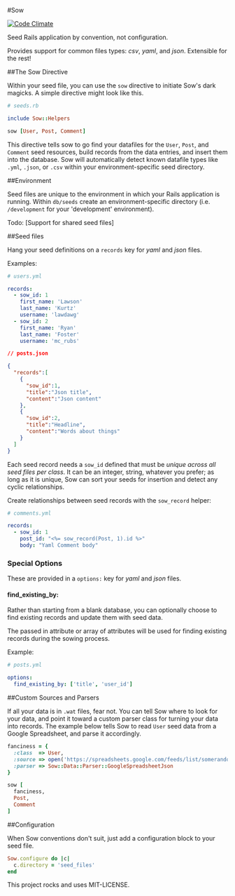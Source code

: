 #Sow

[![Code Climate](https://codeclimate.com/github/vigetlabs/sow.png)](https://codeclimate.com/github/vigetlabs/sow)

Seed Rails application by convention, not configuration.

Provides support for common files types: *csv*, *yaml*, and *json*.  Extensible for the rest!


##The Sow Directive

Within your seed file, you can use the `sow` directive to initiate Sow's dark magicks. A simple directive might look like this.

```ruby
# seeds.rb

include Sow::Helpers

sow [User, Post, Comment]
```

This directive tells sow to go find your datafiles for the `User`, `Post`, and `Comment` seed resources, build records from the data entries, and insert them into the database. Sow will automatically detect known datafile types like `.yml`, `.json`, or `.csv` within your environment-specific seed directory.


##Environment

Seed files are unique to the environment in which your Rails application is running. Within `db/seeds` create an environment-specific directory (i.e. `/development` for your 'development' environment).

Todo: [Support for shared seed files]


##Seed files

Hang your seed definitions on a `records` key for *yaml* and *json* files.

Examples:

```yaml
# users.yml

records:
  - sow_id: 1
    first_name: 'Lawson'
    last_name: 'Kurtz'
    username: 'lawdawg'
  - sow_id: 2
    first_name: 'Ryan'
    last_name: 'Foster'
    username: 'mc_rubs'
```

```json
// posts.json

{
  "records":[
    {
      "sow_id":1,
      "title":"Json title",
      "content":"Json content"
    },
    {
      "sow_id":2,
      "title":"Headline",
      "content":"Words about things"
    }
  ]
}
```

Each seed record needs a `sow_id` defined that must be *unique across all seed files per class*.  It can be an integer, string, whatever you prefer; as long as it is unique, Sow can sort your seeds for insertion and detect any cyclic relationships.

Create relationships between seed records with the `sow_record` helper:

```yaml
# comments.yml

records:
  - sow_id: 1
    post_id: "<%= sow_record(Post, 1).id %>"
    body: "Yaml Comment body"
```

### Special Options

These are provided in a `options:` key for *yaml* and *json* files.

#### find_existing_by:

Rather than starting from a blank database, you can optionally choose to find existing records and update them with seed data.

The passed in attribute or array of attributes will be used for finding existing records during the sowing process.

Example:

```yaml
# posts.yml

options:
  find_existing_by: ['title', 'user_id']
```

##Custom Sources and Parsers

If all your data is in `.wat` files, fear not. You can tell Sow where to look for your data, and point it toward a custom parser class for turning your data into records. The example below tells Sow to read `User` seed data from a Google Spreadsheet, and parse it accordingly.

```ruby
fanciness = {
  :class  => User,
  :source => open('https://spreadsheets.google.com/feeds/list/somerandomtoken/1/public/values?alt=json'),
  :parser => Sow::Data::Parser::GoogleSpreadsheetJson
}

sow [
  fanciness,
  Post,
  Comment
]
```

##Configuration

When Sow conventions don't suit, just add a configuration block to your seed file.

```ruby
Sow.configure do |c|
  c.directory = 'seed_files'
end
```

This project rocks and uses MIT-LICENSE.
